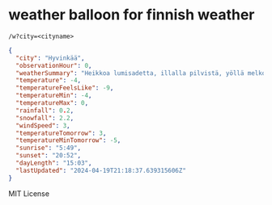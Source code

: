 # weather balloon for finnish weather

`/w?city=<cityname>`

```json
{
  "city": "Hyvinkää",
  "observationHour": 0,
  "weatherSummary": "Heikkoa lumisadetta, illalla pilvistä, yöllä melko pilvistä",
  "temperature": -4,
  "temperatureFeelsLike": -9,
  "temperatureMin": -4,
  "temperatureMax": 0,
  "rainfall": 0.2,
  "snowfall": 2.2,
  "windSpeed": 3,
  "temperatureTomorrow": 3,
  "temperatureMinTomorrow": -5,
  "sunrise": "5:49",
  "sunset": "20:52",
  "dayLength": "15:03",
  "lastUpdated": "2024-04-19T21:18:37.639315606Z"
}
```
MIT License